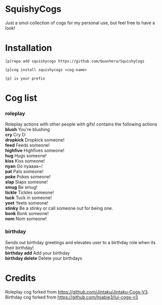 # SquishyCogs
Just a smol collection of cogs for my personal use, but feel free to have a look!

# Installation
`[p]repo add squishycogs https://github.com/Quashera/SquishyCogs`

`[p]cog install squishycogs <cog-name>`

`[p] is your prefix`

# Cog list
### roleplay
Roleplay actions with other people with gifs!
contains the following actions
  **blush** You're blushing  
  **cry** Cry D:  
  **dropkick** Dropkick someone!  
  **feed** Feeds someone!  
  **highfive** Highfives someone!  
  **hug** Hugs someone!  
  **kiss** Kiss someone!  
  **nyan** Go nyaaaa~!  
  **pat** Pats someone!   
  **poke** Pokes someone!   
  **slap** Slaps someone!  
  **smug** Be smug!  
  **tickle** Tickles someone!  
  **tuck** Tuck in someone!  
  **yeet** Yeets someone!  
  **stinky** Be a stinky or call someone out for being one.  
  **bonk** Bonk someone!  
  **nom** Nom someone!  

### birthday  
Sends out birthday greetings and elevates user to a birthday role when its their birthday!  
  **birthday add** Add your birthday  
  **birthday delete** Delete your birthdays  


# Credits  
Roleplay cog forked from https://github.com/Jintaku/Jintaku-Cogs-V3.  
Birthday cog forked from https://github.com/Injabie3/lui-cogs-v3
